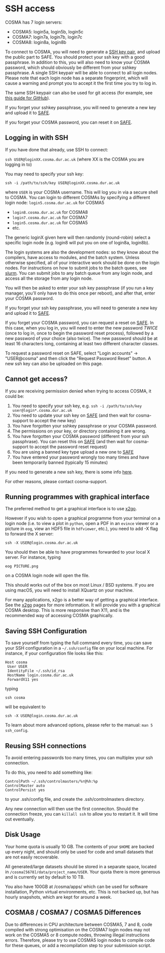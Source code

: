 # SSH access

COSMA has 7 login servers:

* COSMA5: login5a, login5b, login5c
* COSMA7: login7a, login7b, login7c
* COSMA8: login8a, login8b


To connect to COSMA, you will need to generate a [SSH key pair](sshkey.md),
and upload the public part to SAFE. You should protect your ssh key
with a good passphrase. In addition to this, you will also need to
know your COSMA password, which should obviously be different from
your sshkey passphrase. A single SSH keypair will be able to connect
to all login nodes. Please note that each login node has a separate
fingerprint, which will cause a warning and prompt you to accept it
the first time you try to log in.

The same SSH keypair can also be used for git access (for example, see
[this guide for
GitHub](https://help.github.com/en/articles/generating-a-new-ssh-key-and-adding-it-to-the-ssh-agent)).

If you forget your sshkey passphrase, you will need to generate a new
key and upload it to [SAFE](https://safe.epcc.ed.ac.uk/dirac).

If you forget your COSMA password, you can reset it on [SAFE](https://safe.epcc.ed.ac.uk/dirac).

## Logging in with SSH

If you have done that already, use SSH to connect:

`ssh USER@loginXX.cosma.dur.ac.uk` (where XX is the COSMA you are logging in to)

You may need to specify your ssh key:

`ssh -i /path/to/ssh/key USER@loginXX.cosma.dur.ac.uk`

where `USER` is your COSMA username. This will log you in via a secure
shell to COSMA. You can login to different COSMAs by specifying a
different login node: `login5.cosma.dur.ac.uk` for COSMA5

- `login8.cosma.dur.ac.uk` for COSMA8
- `login7.cosma.dur.ac.uk` for COSMA7
- `login5.cosma.dur.ac.uk` for COSMA5
- etc.

The generic loginX given here will then randomly (round-robin) select
a specific login node (e.g. login8 will put you on one of login8a,
login8b).

The login systems are also the development nodes: so they know about
the compilers, have access to modules, and the batch system. Unless
otherwise specified, all of your interactive work should be done on
the login nodes. For instructions on how to submit jobs to the batch
quees, see [slurm](/slurm.md). You can submit jobs to any batch queue
from any login node, and access all the storage from any login node.

You will then be asked to enter your ssh key passphrase (if you run a
key manager, you'll only have to do this once per reboot), and after
that, enter your COSMA password.

If you forget your ssh key passphrase, you will need to generate a new
key and upload it to [SAFE](https://safe.epcc.ed.ac.uk/dirac).

If you forget your COSMA password, you can request a reset on
[SAFE](https://safe.epcc.ed.ac.uk/dirac). In this case, when you log
in, you will need to enter the new password *TWICE* (once to log in,
once to begin the password reset process), followed by a new password
of your choice (also twice).  The new password should be at least 16
characters long, containing at least two different character classes.

To request a password reset on SAFE, select "Login accounts" -> "USER@cosma" and then click the "Request Password Reset" button. A new ssh key can also be uploaded on this page.

## Cannot get access?

If you are receiving permission denied when trying to access COSMA, it
could be:

1. You need to specify your ssh key, e.g. `ssh -i /path/to/ssh/key user@login*.cosma.dur.ac.uk`
2. You need to update your ssh key on [SAFE](https://safe.epcc.ed.ac.uk/dirac) (and then wait for cosma-support to accept the new key)
3. You have forgotten your sshkey passphrase or your COSMA password.
4. The permissions on your key, or directory containing it are wrong.
5. You have forgotten your COSMA password (different from your ssh passphrase).  You can reset this on [SAFE](https://safe.epcc.ed.ac.uk/dirac) (and then wait for cosma-support to accept the password reset request)
6. You are using a banned key type upload a new one to [SAFE](https://safe.epcc.ed.ac.uk/dirac)
7. You have entered your password wrongly too many times and have been temporarily banned (typically 15 minutes)

If you need to generate a new ssh key, there is some info [here](sshkey.md).

For other reasons, please contact cosma-support.

## Running programmes with graphical interface

The preferred method to get a graphical interface is to use [x2go](x2go.md). 

However if you wish to open a graphical programme from your terminal
on a login node (i.e. to view a plot in `python`, open a PDF in an
`evince` viewer or a picture in `eog`, view an HDF5 file in
`hdfviewer`, etc.), you need to add -X flag to forward the X server:

`ssh -X USER@login.cosma.dur.ac.uk`

You should then be able to have programmes forwarded to your local X server. For instance, typing

`eog PICTURE.png`

on a COSMA login node will open the file.

This should works out of the box on most Linux / BSD systems. If you
are using macOS, you will need to install XQuartz on your machine.

For many applications, x2go is a better way of getting a graphical
interface. See the [x2go](/x2go.md) pages for more information. It will provide
you with a graphical COSMA desktop. This is more responsive than X11,
and is the recommended way of accessing COSMA graphically.

## Saving SSH Configuration

To save yourself from typing the full command every time, you can save
your SSH configuration in a `~/.ssh/config` file on your local
machine. For instance, if your configuration file looks like this:

    Host cosma
     User USER
     IdentityFile ~/.ssh/id_rsa
     HostName login.cosma.dur.ac.uk
     ForwardX11 yes

typing

`ssh cosma`

will be equivalent to

`ssh -X USER@login.cosma.dur.ac.uk`

To learn about more advanced options, please refer to the manual: `man 5 ssh_config`.

## Reusing SSH connections

To avoid entering passwords too many times, you can multiplex your ssh connection.

To do this, you need to add something like:

```
ControlPath ~/.ssh/controlmasters/%r@%h:%p
ControlMaster auto
ControlPersist yes
```

to your .ssh/config file, and create the .ssh/controlmasters directory.

Any new connection will then use the first conneciton.  Should the
connection freeze, you can `killall ssh` to allow you to restart it.
It will time out eventually.

## Disk Usage

Your home quota is usually 10 GB. The contents of your `$HOME` are
backed up every night, and should only be used for code and small
datasets that are not easily recoverable.

All generated/large datasets should be stored in a separate space,
located in `/cosma[5678]/data/project_name/USER`. Your quota there is
more generous and is currently set by default to 10 TB.

You also have 100GB at /cosma/apps/ which can be used for software
installation, Python virtual environments, etc.  This is not backed
up, but has hourly snapshots, which are kept for around a week.

## COSMA8 / COSMA7 / COSMA5 Differences

Due to differences in CPU architecture between COSMA5, 7 and 8,
code compiled with strong optimisation on the COSMA7 login nodes may
not work on the COSMA5 or 8 compute nodes, throwing illegal
instructions errors. Therefore, please try to use COSMA5 login
nodes to compile code for these queues, or add a recompilation step to
your submission script.
